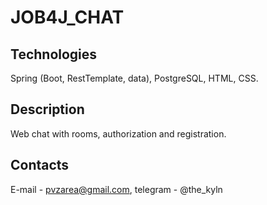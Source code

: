 # JOB4J_CHAT

## Technologies
Spring (Boot, RestTemplate, data), PostgreSQL, HTML, CSS.
## Description
Web chat with rooms, authorization and registration.
## Contacts

E-mail - pvzarea@gmail.com, telegram - @the_kyln
